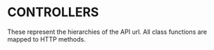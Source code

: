 CONTROLLERS
===========

These represent the hierarchies of the API url. All class functions are mapped to HTTP methods.